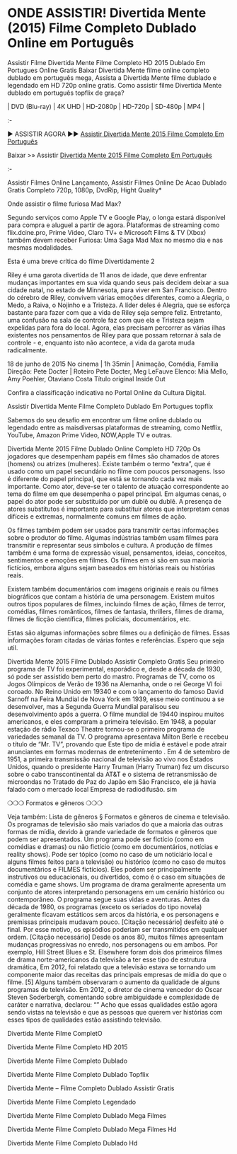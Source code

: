 # ONDE ASSISTIR! Divertida Mente (2015) Filme Completo Dublado Online em Português

Assistir Filme Divertida Mente Filme Completo HD 2015 Dublado Em Portugues Online Gratis Baixar Divertida Mente filme online completo dublado em português mega, Assista a Divertida Mente filme dublado e legendado em HD 720p online gratis. Como assistir filme Divertida Mente dublado em português topflix de graça?

| DVD (Blu-ray) | 4K UHD | HD-2080p | HD-720p | SD-480p | MP4 |

:-

► ASSISTIR AGORA ►► [Assistir Divertida Mente 2015 Filme Completo Em Português](https://4k.yeshq.biz/pt/movie/150540/)

Baixar >» Assistir [Divertida Mente 2015 Filme Completo Em Português](https://flix.dcine.pro/pt/movie/150540/)

:-

Assistir Filmes Online Lançamento, Assistir Filmes Online De Acao Dublado Gratis Completo 720p, 1080p, DvdRip, Hight Quality*

Onde assistir o filme furiosa Mad Max?

Segundo serviços como Apple TV e Google Play, o longa estará disponível para compra e aluguel a partir de agora. Plataformas de streaming como flix.dcine.pro, Prime Video, Claro TV+ e Microsoft Films & TV (Xbox) também devem receber Furiosa: Uma Saga Mad Max no mesmo dia e nas mesmas modalidades.

Esta é uma breve crítica do filme Divertidamente 2

Riley é uma garota divertida de 11 anos de idade, que deve enfrentar mudanças importantes em sua vida quando seus pais decidem deixar a sua cidade natal, no estado de Minnesota, para viver em San Francisco. Dentro do cérebro de Riley, convivem várias emoções diferentes, como a Alegria, o Medo, a Raiva, o Nojinho e a Tristeza. A líder deles é Alegria, que se esforça bastante para fazer com que a vida de Riley seja sempre feliz. Entretanto, uma confusão na sala de controle faz com que ela e Tristeza sejam expelidas para fora do local. Agora, elas precisam percorrer as várias ilhas existentes nos pensamentos de Riley para que possam retornar à sala de controle - e, enquanto isto não acontece, a vida da garota muda radicalmente.

18 de junho de 2015 No cinema | 1h 35min | Animação, Comédia, Família
Direção: Pete Docter | Roteiro Pete Docter, Meg LeFauve
Elenco: Miá Mello, Amy Poehler, Otaviano Costa
Título original Inside Out

Confira a classificação indicativa no Portal Online da Cultura Digital.

Assistir Divertida Mente Filme Completo Dublado Em Portugues topflix

Sabemos do seu desafio em encontrar um filme online dublado ou legendado entre as maisdiversas plataformas de streaming, como Netflix, YouTube, Amazon Prime Video, NOW,Apple TV e outras.

Divertida Mente 2015 Filme Dublado Online Completo HD 720p Os jogadores que desempenham papéis em filmes são chamados de atores (homens) ou atrizes (mulheres). Existe também o termo “extra”, que é usado como um papel secundário no filme com poucos personagens. Isso é diferente do papel principal, que está se tornando cada vez mais importante. Como ator, deve-se ter o talento de atuação correspondente ao tema do filme em que desempenha o papel principal. Em algumas cenas, o papel do ator pode ser substituído por um dublê ou dublê. A presença de atores substitutos é importante para substituir atores que interpretam cenas difíceis e extremas, normalmente comuns em filmes de ação.

Os filmes também podem ser usados para transmitir certas informações sobre o produtor do filme. Algumas indústrias também usam filmes para transmitir e representar seus símbolos e cultura. A produção de filmes também é uma forma de expressão visual, pensamentos, ideias, conceitos, sentimentos e emoções em filmes. Os filmes em si são em sua maioria fictícios, embora alguns sejam baseados em histórias reais ou histórias reais.

Existem também documentários com imagens originais e reais ou filmes biográficos que contam a história de uma personagem. Existem muitos outros tipos populares de filmes, incluindo filmes de ação, filmes de terror, comédias, filmes românticos, filmes de fantasia, thrillers, filmes de drama, filmes de ficção científica, filmes policiais, documentários, etc.

Estas são algumas informações sobre filmes ou a definição de filmes. Essas informações foram citadas de várias fontes e referências. Espero que seja util.

Divertida Mente 2015 Filme Dublado Assistir Completo Gratis Seu primeiro programa de TV foi experimental, esporádico e, desde a década de 1930, só pode ser assistido bem perto do mastro. Programas de TV, como os Jogos Olímpicos de Verão de 1936 na Alemanha, onde o rei George VI foi coroado. No Reino Unido em 19340 e com o lançamento do famoso David Sarnoff na Feira Mundial de Nova York em 1939, esse meio continuou a se desenvolver, mas a Segunda Guerra Mundial paralisou seu desenvolvimento após a guerra. O filme mundial de 19440 inspirou muitos americanos, e eles compraram a primeira televisão. Em 1948, a popular estação de rádio Texaco Theatre tornou-se o primeiro programa de variedades semanal da TV. O programa apresentava Milton Berle e recebeu o título de “Mr. TV”, provando que Este tipo de mídia é estável e pode atrair anunciantes em formas modernas de entretenimento . Em 4 de setembro de 1951, a primeira transmissão nacional de televisão ao vivo nos Estados Unidos, quando o presidente Harry Truman (Harry Truman) fez um discurso sobre o cabo transcontinental da AT&T e o sistema de retransmissão de microondas no Tratado de Paz do Japão em São Francisco, ele já havia falado com o mercado local Empresa de radiodifusão. sim

❍❍❍ Formatos e gêneros ❍❍❍

Veja também: Lista de gêneros § Formatos e gêneros de cinema e televisão. Os programas de televisão são mais variados do que a maioria das outras formas de mídia, devido à grande variedade de formatos e gêneros que podem ser apresentados. Um programa pode ser fictício (como em comédias e dramas) ou não fictício (como em documentários, notícias e reality shows). Pode ser tópico (como no caso de um noticiário local e alguns filmes feitos para a televisão) ou histórico (como no caso de muitos documentários e FILMES fictícios). Eles podem ser principalmente instrutivos ou educacionais, ou divertidos, como é o caso em situações de comédia e game shows. Um programa de drama geralmente apresenta um conjunto de atores interpretando personagens em um cenário histórico ou contemporâneo. O programa segue suas vidas e aventuras. Antes da década de 1980, os programas (exceto os seriados do tipo novela) geralmente ficavam estáticos sem arcos da história, e os personagens e premissas principais mudavam pouco. [Citação necessário] desfeito até o final. Por esse motivo, os episódios poderiam ser transmitidos em qualquer ordem. [Citação necessário] Desde os anos 80, muitos filmes apresentam mudanças progressivas no enredo, nos personagens ou em ambos. Por exemplo, Hill Street Blues e St. Elsewhere foram dois dos primeiros filmes de drama norte-americanos da televisão a ter esse tipo de estrutura dramática, Em 2012, foi relatado que a televisão estava se tornando um componente maior das receitas das principais empresas de mídia do que o filme. [5] Alguns também observaram o aumento da qualidade de alguns programas de televisão. Em 2012, o diretor de cinema vencedor do Oscar Steven Soderbergh, comentando sobre ambiguidade e complexidade de caráter e narrativa, declarou: “” Acho que essas qualidades estão agora sendo vistas na televisão e que as pessoas que querem ver histórias com esses tipos de qualidades estão assistindo televisão.

Divertida Mente Filme CompletO

Divertida Mente Filme Completo HD 2015

Divertida Mente Filme Completo Dublado

Divertida Mente Filme Completo Dublado Topflix

Divertida Mente – Filme Completo Dublado Assistir Gratis

Divertida Mente Filme Completo Legendado

Divertida Mente Filme Completo Dublado Mega Filmes

Divertida Mente Filme Completo Dublado Mega Filmes Hd

Divertida Mente Filme Completo Dublado Hd
